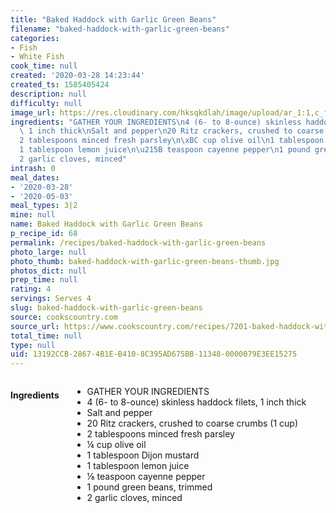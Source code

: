```yaml
---
title: "Baked Haddock with Garlic Green Beans"
filename: "baked-haddock-with-garlic-green-beans"
categories:
- Fish
- White Fish
cook_time: null
created: '2020-03-28 14:23:44'
created_ts: 1585405424
description: null
difficulty: null
image_url: https://res.cloudinary.com/hksqkdlah/image/upload/ar_1:1,c_fill,dpr_2.0,f_auto,fl_lossy.progressive.strip_profile,g_faces:auto,q_auto:low,w_344/10271_sfs-baked-haddock-with-garlic-green-beans-05
ingredients: "GATHER YOUR INGREDIENTS\n4 (6- to 8-ounce) skinless haddock filets,\
  \ 1 inch thick\nSalt and pepper\n20 Ritz crackers, crushed to coarse crumbs (1 cup)\n\
  2 tablespoons minced fresh parsley\n\xBC cup olive oil\n1 tablespoon Dijon mustard\n\
  1 tablespoon lemon juice\n\u215B teaspoon cayenne pepper\n1 pound green beans, trimmed\n\
  2 garlic cloves, minced"
intrash: 0
meal_dates:
- '2020-03-28'
- '2020-05-03'
meal_types: 3|2
mine: null
name: Baked Haddock with Garlic Green Beans
p_recipe_id: 68
permalink: /recipes/baked-haddock-with-garlic-green-beans
photo_large: null
photo_thumb: baked-haddock-with-garlic-green-beans-thumb.jpg
photos_dict: null
prep_time: null
rating: 4
servings: Serves 4
slug: baked-haddock-with-garlic-green-beans
source: cookscountry.com
source_url: https://www.cookscountry.com/recipes/7201-baked-haddock-with-garlic-green-beans?extcode=MCSKM10L0&ref=new_search_experience_2
total_time: null
type: null
uid: 13192CCB-2867-4B1E-B410-8C395AD675BB-11348-0000079E3EE15275
---
```

<div class="large-8 medium-7 columns" id="writeup">	</div><!-- #writeup -->
</div><!-- #row-one -->
<div class="row" id="row-two">	<div class="medium-4 small-5 columns" id="ingredients"><h4>Ingredients</h4><div class="box box-ingredients content"><ul>
<li>GATHER YOUR INGREDIENTS</li>
<li>4 (6- to 8-ounce) skinless haddock filets, 1 inch thick</li>
<li>Salt and pepper</li>
<li>20 Ritz crackers, crushed to coarse crumbs (1 cup)</li>
<li>2 tablespoons minced fresh parsley</li>
<li>¼ cup olive oil</li>
<li>1 tablespoon Dijon mustard</li>
<li>1 tablespoon lemon juice</li>
<li>⅛ teaspoon cayenne pepper</li>
<li>1 pound green beans, trimmed</li>
<li>2 garlic cloves, minced</li>
</ul>
</div>	</div>	<div class="medium-6 small-7 columns" id="directions">	</div>